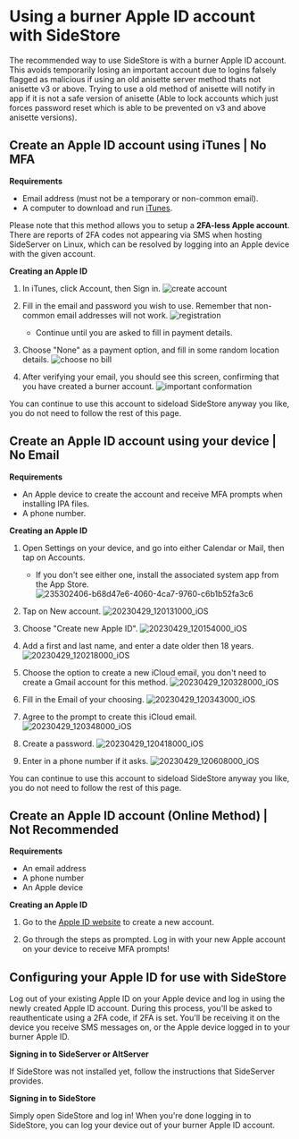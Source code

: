# Using a burner Apple ID account with SideStore

The recommended way to use SideStore is with a burner Apple ID account. This avoids temporarily losing an important account due to logins falsely flagged as malicious if using an old anisette server method thats not anisette v3 or above.
Trying to use a old method of anisette will notify in app if it is not a safe version of anisette (Able to lock accounts which just forces password reset which is able to be prevented on v3 and above anisette versions).

## Create an Apple ID account using iTunes | No MFA

**Requirements**

- Email address (must not be a temporary or non-common email).
- A computer to download and run [iTunes](https://www.apple.com/itunes/download/win64).

Please note that this method allows you to setup a **2FA-less Apple account**. There are reports of 2FA codes not appearing via SMS when hosting SideServer on Linux, which can be resolved by logging into an Apple device with the given account.

**Creating an Apple ID**

1. In iTunes, click Account, then Sign in.
![create account](https://user-images.githubusercontent.com/26381427/233845327-7d6e00f7-ddf7-449b-af93-c33cd32cd80d.png)

2. Fill in the email and password you wish to use. Remember that non-common email addresses will not work.
![registration](https://user-images.githubusercontent.com/26381427/233845386-4daa2804-63dd-4b87-aa58-10abfb52cff9.png)

    - Continue until you are asked to fill in payment details.

3. Choose "None" as a payment option, and fill in some random location details.
![choose no bill](https://user-images.githubusercontent.com/26381427/233845475-6e1d07df-db40-40a4-b4c9-6ad667da7e0c.png)

4. After verifying your email, you should see this screen, confirming that you have created a burner account.
![important conformation](https://user-images.githubusercontent.com/26381427/233845507-2174ec64-34f1-44bd-a6af-6e55f5ee6944.png)

You can continue to use this account to sideload SideStore anyway you like, you do not need to follow the rest of this page.

## Create an Apple ID account using your device | No Email

**Requirements**

- An Apple device to create the account and receive MFA prompts when installing IPA files.
- A phone number.

**Creating an Apple ID**

1. Open Settings on your device, and go into either Calendar or Mail, then tap on Accounts.
    - If you don't see either one, install the associated system app from the App Store.
![235302406-b68d47e6-4060-4ca7-9760-c6b1b52fa3c6](https://user-images.githubusercontent.com/26381427/235302819-cb1ed077-a953-4267-a1ce-711a7e15a31a.png)

2. Tap on New account.
![20230429_120131000_iOS](https://user-images.githubusercontent.com/26381427/235302454-3793f11e-b3b9-432f-b67b-8871e4a3dc75.png)

3. Choose "Create new Apple ID".
![20230429_120154000_iOS](https://user-images.githubusercontent.com/26381427/235302471-61aae593-8623-4490-9fef-c4abba2697d9.png)

4. Add a first and last name, and enter a date older then 18 years.
![20230429_120218000_iOS](https://user-images.githubusercontent.com/26381427/235302503-bfee3f63-4537-4d5c-b199-78cef1b616e6.png)

5. Choose the option to create a new iCloud email, you don't need to create a Gmail account for this method.
![20230429_120328000_iOS](https://user-images.githubusercontent.com/26381427/235302540-b95168b4-a513-4fdc-b530-b701e594e3ea.png)

6. Fill in the Email of your choosing.
![20230429_120343000_iOS](https://user-images.githubusercontent.com/26381427/235302557-92580d73-82bb-4819-852e-70b1aa474d47.png)

7. Agree to the prompt to create this iCloud email.
![20230429_120348000_iOS](https://user-images.githubusercontent.com/26381427/235302571-83ad2add-8027-4ec9-88cd-3c7b8c4b095f.png)

8. Create a password.
![20230429_120418000_iOS](https://user-images.githubusercontent.com/26381427/235302587-15704a70-ef13-43dd-becb-4e32b3015ea2.png)

9. Enter in a phone number if it asks.
![20230429_120608000_iOS](https://user-images.githubusercontent.com/26381427/235302632-738d71e2-7a8b-4962-bd40-b54d8040b597.png)

You can continue to use this account to sideload SideStore anyway you like, you do not need to follow the rest of this page.

## Create an Apple ID account (Online Method) | Not Recommended

**Requirements**

- An email address
- A phone number
- An Apple device

**Creating an Apple ID**

1. Go to the [Apple ID website](https://appleid.apple.com/account) to create a new account.

2. Go through the steps as prompted. Log in with your new Apple account on your device to receive MFA prompts!

## Configuring your Apple ID for use with SideStore

Log out of your existing Apple ID on your Apple device and log in using the newly created Apple ID account. During this process, you'll be asked to reauthenticate using a 2FA code, if 2FA is set. You'll be receiving it on the device you receive SMS messages on, or the Apple device logged in to your burner Apple ID.

**Signing in to SideServer or AltServer**

If SideStore was not installed yet, follow the instructions that SideServer provides.

**Signing in to SideStore**

Simply open SideStore and log in! When you're done logging in to SideStore, you can log your device out of your burner Apple ID account.

